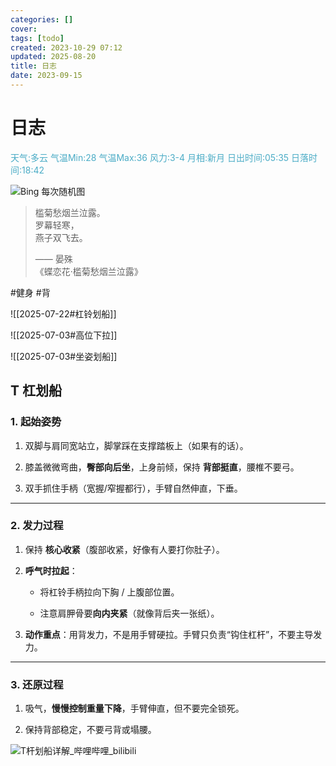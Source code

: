 ```yaml
---
categories: []
cover: 
tags: [todo]
created: 2023-10-29 07:12
updated: 2025-08-20
title: 日志
date: 2023-09-15
---
```

# 日志


<font color="#4bacc6">天气:多云  气温Min:28  气温Max:36  风力:3-4  月相:新月  日出时间:05:35  日落时间:18:42</font>

![Bing 每次随机图](https://www.bing.com/th?id=OHR.ChushuY25_ZH-CN0495086720_1920x1080.jpg)

> 槛菊愁烟兰泣露。  
> 罗幕轻寒，  
> 燕子双飞去。  
> 
> —— 晏殊  
> 《蝶恋花·槛菊愁烟兰泣露》


#健身  #背 


![[2025-07-22#杠铃划船]]

![[2025-07-03#高位下拉]]

![[2025-07-03#坐姿划船]]

## T 杠划船
### 1. 起始姿势

1. 双脚与肩同宽站立，脚掌踩在支撑踏板上（如果有的话）。
    
2. 膝盖微微弯曲，**臀部向后坐**，上身前倾，保持 **背部挺直**，腰椎不要弓。
    
3. 双手抓住手柄（宽握/窄握都行），手臂自然伸直，下垂。
    

---

### 2. 发力过程

1. 保持 **核心收紧**（腹部收紧，好像有人要打你肚子）。
    
2. **呼气时拉起**：
    
    - 将杠铃手柄拉向下胸 / 上腹部位置。
        
    - 注意肩胛骨要**向内夹紧**（就像背后夹一张纸）。
        
3. **动作重点**：用背发力，不是用手臂硬拉。手臂只负责“钩住杠杆”，不要主导发力。
    

---

### 3. 还原过程

1. 吸气，**慢慢控制重量下降**，手臂伸直，但不要完全锁死。
    
2. 保持背部稳定，不要弓背或塌腰。

![T杆划船详解_哔哩哔哩_bilibili](https://www.bilibili.com/video/BV1Dg4y117Jb/?spm_id_from=333.337.search-card.all.click&vd_source=0dad7cc197432b758e30a932d87b30cf)